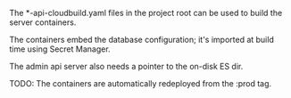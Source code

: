 The *-api-cloudbuild.yaml files in the project root can be used to build the
server containers.

The containers embed the database configuration; it's imported at build time
using Secret Manager.

The admin api server also needs a pointer to the on-disk ES dir.

TODO: 
The containers are automatically redeployed from the :prod tag.
